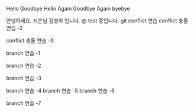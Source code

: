 Hello
Goodbye
Hello Again
Goodbye Again
byebye

안녕하세요. 지은님 김병희 입니다. @ test 중입니다.
git conflict 연습
conflict 충돌 연습 -2

conflict 충돌 연습 -3

branch 연습 -1 

branch 연습 -2

branch 연습 -3


branch 연습 -4
branch 연습 -5
branch 연습 -6

branch 연습 -7

